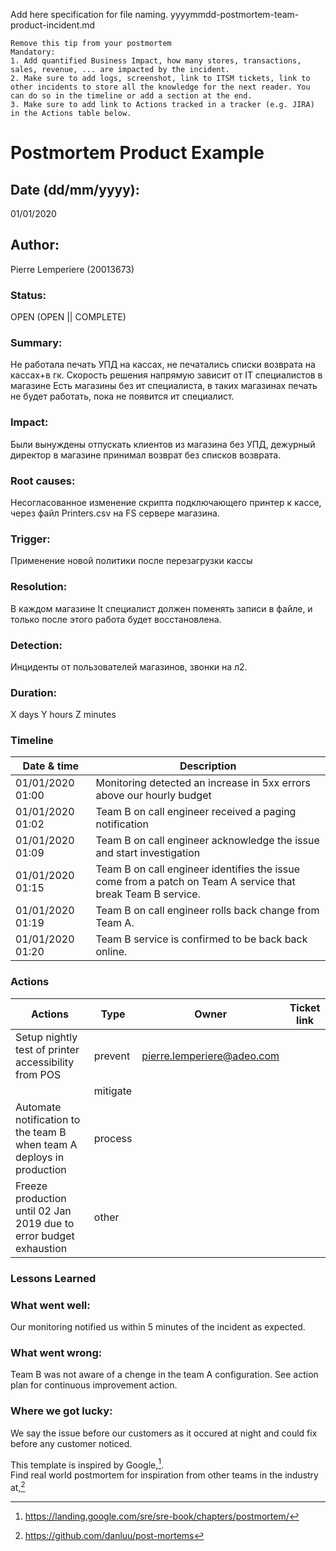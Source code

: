 Add here specification for file naming.
yyyymmdd-postmortem-team-product-incident.md

```
Remove this tip from your postmortem
Mandatory: 
1. Add quantified Business Impact, how many stores, transactions, sales, revenue, ... are impacted by the incident.
2. Make sure to add logs, screenshot, link to ITSM tickets, link to other incidents to store all the knowledge for the next reader. You can do so in the timeline or add a section at the end.
3. Make sure to add link to Actions tracked in a tracker (e.g. JIRA) in the Actions table below.
```
# Postmortem Product Example

## Date (dd/mm/yyyy):
01/01/2020

## Author: 
Pierre Lemperiere (20013673)
 
### Status:
OPEN (OPEN || COMPLETE)

### Summary:
Не работала печать УПД на кассах, не печатались списки возврата на кассах+в гк.
Скорость решения напрямую зависит от IT специалистов в магазине
Есть магазины без ит специалиста, в таких магазинах печать не будет работать, пока не появится ит специалист.

### Impact:
Были вынуждены отпускать клиентов из магазина без УПД, дежурный директор в магазине принимал возврат без списков возврата.

### Root causes:
Несогласованное изменение скрипта подключающего принтер к кассе, через файл Printers.csv на FS сервере магазина.

### Trigger:
Применение новой политики после перезагрузки кассы

### Resolution:
В каждом магазине It специалист должен поменять записи в файле, и только после этого работа будет восстановлена.

### Detection:
Инциденты от пользователей магазинов, звонки на л2.

### Duration: 
X days Y hours Z minutes

### Timeline

| Date & time | Description |
|----|----|
| 01/01/2020 01:00 | Monitoring detected an increase in 5xx errors above our hourly budget |
| 01/01/2020 01:02 | Team B on call engineer received a paging notification |
| 01/01/2020 01:09 | Team B on call engineer acknowledge the issue and start investigation |
| 01/01/2020 01:15 | Team B on call engineer identifies the issue come from a patch on Team A service that break Team B service. |
| 01/01/2020 01:19 | Team B on call engineer rolls back change from Team A. |
| 01/01/2020 01:20 | Team B service is confirmed to be back back online.|

 
### Actions
| Actions | Type     | Owner | Ticket link |
|--------|----------|-------|-------------|
| Setup nightly test of printer accessibility from POS | prevent | pierre.lemperiere@adeo.com |             |
|        | mitigate |       |             |
| Automate notification to the team B when team A deploys in production       | process  |       |             |
| Freeze production until 02 Jan 2019 due to error budget exhaustion | other |       |             |



### Lessons Learned

### What went well:
Our monitoring notified us within 5 minutes of the incident as expected.

### What went wrong:
Team B was not aware of a chenge in the team A configuration. See action plan for continuous improvement action.

### Where we got lucky:
We say the issue before our customers as it occured at night and could fix before any customer noticed.

  
  
  
This template is inspired by Google,[^1].  
Find real world postmortem for inspiration from other teams in the industry at,[^2]

[^1]: https://landing.google.com/sre/sre-book/chapters/postmortem/
[^2]: https://github.com/danluu/post-mortems